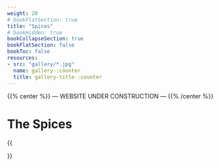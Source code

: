 ```yaml
---
weight: 20
# bookFlatSection: true
title: "Spices"
# bookHidden: true
bookCollapseSection: true
bookFlatSection: false
bookToc: false
resources: 
- src: "gallery/*.jpg"
  name: gallery-:counter
  title: gallery-title-:counter
---
```


{{% center %}}
— WEBSITE UNDER CONSTRUCTION —
{{% /center %}}

# The Spices

{{<section>}}